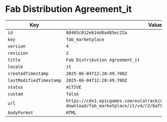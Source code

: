 # Fab Distribution Agreement_it

| Key | Value |
| --- | ----- |
| `id` | `68403c012e614d0a485ec22a` |
| `key` | `fab_marketplace` |
| `version` | `4` |
| `revision` | `2` |
| `title` | `Fab Distribution Agreement_it` |
| `locale` | `it` |
| `createdTimestamp` | `2025-06-04T12:28:49.700Z` |
| `lastModifiedTimestamp` | `2025-06-04T12:28:49.700Z` |
| `status` | `ACTIVE` |
| `custom` | `false` |
| `url` | `https://cdn1.epicgames.com/eulatracking-download/fab_marketplace/it/v4/r2/baf9d73101b7435f02f53e334cf5da43.pdf` |
| `bodyFormat` | `HTML` |
